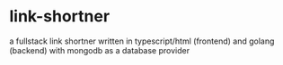 # link-shortner
a fullstack link shortner written in typescript/html (frontend) and golang (backend) with mongodb as a database provider
